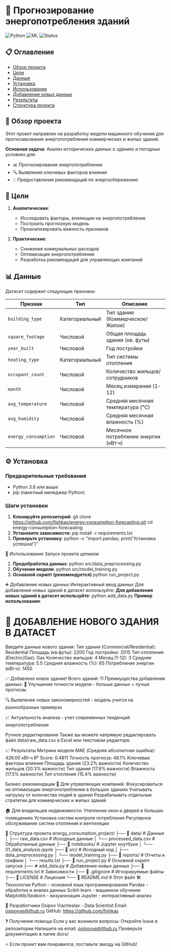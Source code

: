 # 🏢 Прогнозирование энергопотребления зданий

![Python](https://img.shields.io/badge/Python-3.8%2B-blue)
![ML](https://img.shields.io/badge/Machine-Learning-orange)
![Status](https://img.shields.io/badge/Status-Complete-brightgreen)

## 📋 Оглавление
- [Обзор проекта](#обзор-проекта)
- [Цели](#цели)
- [Данные](#данные)
- [Установка](#установка)
- [Использование](#использование)
- [Добавление новых данных](#добавление-новых-данных)
- [Результаты](#результаты)
- [Структура проекта](#структура-проекта)

## 🎯 Обзор проекта

Этот проект направлен на разработку модели машинного обучения для прогнозирования энергопотребления коммерческих и жилых зданий. 

**Основная задача**: Анализ исторических данных о зданиях и погодных условиях для:
- 📊 Прогнозирования энергопотребления
- 🔍 Выявления ключевых факторов влияния
- 💡 Предоставления рекомендаций по энергосбережению

## 🎯 Цели

1. **Аналитические**:
   - Исследовать факторы, влияющие на энергопотребление
   - Построить прогнозную модель
   - Проанализировать важность признаков

2. **Практические**:
   - Снижение коммунальных расходов
   - Оптимизация энергопотребления
   - Разработка рекомендаций для управляющих компаний

## 📊 Данные

Датасет содержит следующие признаки:

| Признак | Тип | Описание |
|---------|-----|----------|
| `building_type` | Категориальный | Тип здания (Коммерческое/Жилое) |
| `square_footage` | Числовой | Общая площадь здания (кв. футы) |
| `year_built` | Числовой | Год постройки |
| `heating_type` | Категориальный | Тип системы отопления |
| `occupant_count` | Числовой | Количество жильцов/сотрудников |
| `month` | Числовой | Месяц измерения (1-12) |
| `avg_temperature` | Числовой | Средняя месячная температура (°C) |
| `avg_humidity` | Числовой | Средняя месячная влажность (%) |
| `energy_consumption` | Числовой | Месячное потребление энергии (кВт·ч) |

## ⚙️ Установка

### Предварительные требования
- Python 3.8 или выше
- pip (пакетный менеджер Python)

### Шаги установки

1. **Клонируйте репозиторий**:
git clone https://github.com/fishkas/energy-consumption-forecasting.git
cd energy-consumption-forecasting
2. **Установите зависимости**:
pip install -r requirements.txt
3. **Проверьте установку**:
python -c "import pandas; print('Установка успешна!')"

🚀 Использование
Запуск проекта целиком
1. **Предобработка данных**:
python src/data_preprocessing.py
2. **Обучение модели**:
python src/model_training.py
3. **Основной скрипт (рекомендуется)**
python run_project.py

➕ Добавление новых данных
Интерактивный ввод данных
Для добавления новых зданий в датасет используйте:
 **Для добавления новых зданий в датасет используйте**:
python add_data.py
 **Пример использования**:

🏢 ДОБАВЛЕНИЕ НОВОГО ЗДАНИЯ В ДАТАСЕТ
========================================

Введите данные нового здания:
Тип здания (Commercial/Residential): Residential
Площадь (кв.футы): 2200
Год постройки: 2015
Тип отопления (Electric/Gas): Gas
Количество жильцов: 4
Месяц (1-12): 3
Средняя температура: 5.5
Средняя влажность (%): 65
Потребление энергии (кВт·ч): 1450

✅ Добавлено новое здание! Всего зданий: 11
Преимущества добавления данных:
🎯 Улучшение точности модели - больше данных = лучше прогнозы

🔍 Выявление новых закономерностей - модель учится на разнообразных примерах

📈 Актуальность анализа - учет современных тенденций энергопотребления

Ручное редактирование
Также вы можете напрямую редактировать файл data/raw_data.csv в Excel или текстовом редакторе.

📈 Результаты
Метрики модели
MAE (Средняя абсолютная ошибка): 426.00 кВт·ч
R² Score: 0.4811
Точность прогноза: 48.1%
Ключевые факторы влияния
Площадь здания (23.2% важности)
Количество жильцов (20.3% важности)
Тип здания (17.9% важности)
Влажность (17.5% важности)
Тип отопления (15.4% важности)

Бизнес-рекомендации
🎯 Для управляющих компаний:
Фокусироваться на оптимизации энергопотребления в больших зданиях
Учитывать нагрузку от количества людей в здании
Разрабатывать отдельные стратегии для коммерческих и жилых зданий

🏠 Для владельцев недвижимости:
Утепление окон и дверей в больших помещениях
Установка систем контроля потребления
Регулярное обслуживание систем отопления и вентиляции

📁 Структура проекта
energy_consumption_project/
├── 📁 data/                 # Данные
│   ├── raw_data.csv        # Исходные данные
│   └── processed_data.csv  # Обработанные данные
├── 📁 notebooks/           # Jupyter ноутбуки
│   └── 01_data_analysis.ipynb
├── 📁 src/                 # Исходный код
│   ├── data_preprocessing.py
│   └── model_training.py
├── 📁 reports/             # Отчеты и графики
│   └── results.txt
├── 🚀 run_project.py       # Основной скрипт запуска
├── ➕ add_data.py          # Добавление новых данных
├── 📄 requirements.txt     # Зависимости
├── 📄 .gitignore          # Игнорируемые файлы
├── 📄 LICENSE             # Лицензия
└── 📄 README.md           # Этот файл
🛠️ Технологии
Python - основной язык программирования
Pandas - обработка и анализ данных
Scikit-learn - машинное обучение
Matplotlib/Seaborn - визуализация
Jupyter - интерактивный анализ

👥 Разработчики
Osipov Viacheslav - Data Scientist
Email: osipovve@ithub.ru
GitHub: https://github.com/fishkas

❓ Получение помощи
Если у вас возникли вопросы:
Откройте Issue в репозитории
Напишите на email: osipovve@ithub.ru
Проверьте документацию в папке docs/

⭐ Если проект вам понравился, поставьте звезду на GitHub!


 